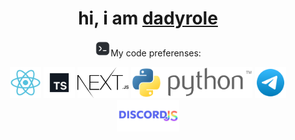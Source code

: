 <h1 align="center">hi, i am <a href="https://github.com/dadyrole">dadyrole</a></h1>
<p align="center"><picture><img height="25px" src="media/code.svg"/></picture>My code preferenses:</p>
<div align="center">
  <picture><img height="50px" src="media/react.svg"/></picture>
  <img height="50px" src="media/ts.svg"/>
  <img height="50px" src="media/nextjs.svg"/>
  <img height="50px" src="media/python.svg"/>
  <img height="50px" src="media/telegram.svg"/>
  <img height="50px" src="media/discordjs.svg"/>
</div>
